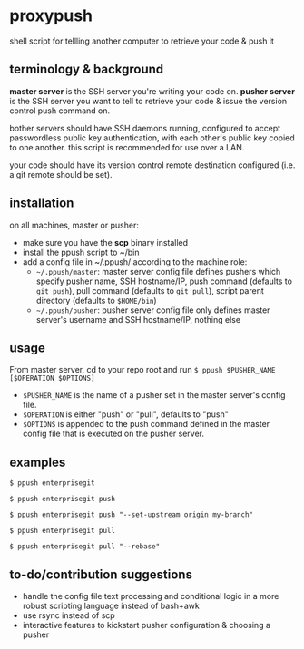 # proxypush
shell script for tellling another computer to retrieve your code &amp; push it

## terminology & background
**master server** is the SSH server you're writing your code on. **pusher server** is the SSH server you want to tell to retrieve your code & issue the version control push command on.

bother servers should have SSH daemons running, configured to accept passwordless public key authentication, with each other's public key copied to one another. this script is recommended for use over a LAN.

your code should have its version control remote destination configured (i.e. a git remote should be set).

## installation

on all machines, master or pusher:
- make sure you have the **scp** binary installed
- install the ppush script to ~/bin
- add a config file in ~/.ppush/ according to the machine role:
  - `~/.ppush/master`: master server config file defines pushers which specify pusher name, SSH hostname/IP, push command (defaults to `git push`), pull command (defaults to `git pull`), script parent directory (defaults to `$HOME/bin`)
  - `~/.ppush/pusher`: pusher server config file only defines master server's username and SSH hostname/IP, nothing else

## usage

From master server, cd to your repo root and run `$ ppush $PUSHER_NAME [$OPERATION $OPTIONS]`
- `$PUSHER_NAME` is the name of a pusher set in the master server's config file.
- `$OPERATION` is either "push" or "pull", defaults to "push"
- `$OPTIONS` is appended to the push command defined in the master config file that is executed on the pusher server.

## examples
`$ ppush enterprisegit`

`$ ppush enterprisegit push`

`$ ppush enterprisegit push "--set-upstream origin my-branch"`

`$ ppush enterprisegit pull`

`$ ppush enterprisegit pull "--rebase"`

## to-do/contribution suggestions

- handle the config file text processing and conditional logic in a more robust scripting language instead of bash+awk
- use rsync instead of scp
- interactive features to kickstart pusher configuration & choosing a pusher
